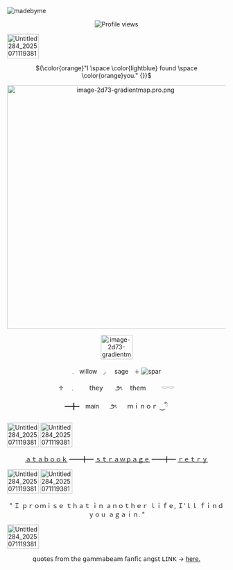![madebyme](image-f1b0-gradientmap.pro1.webp)


<p align=center

![Profile views](https://komarev.com/ghpvc/?username=yourusername&label=_ᡕᠵデᡁ᠊╾━__&color=f36845&style=flat)  

<img width="73" height="56" alt="Untitled284_20250711193810" src="https://github.com/user-attachments/assets/072bb0a0-910c-44ef-a0b6-049d408f8f08" />

<p align=center

${\color{orange}"I \space \color{lightblue} found \space \color{orange}you." {}}$

<p align=center

<img width="530" height="560" alt="image-2d73-gradientmap.pro.png" src="https://github.com/user-attachments/assets/072bb0a0-910c-44ef-a0b6-049d408f8f08" />

<img width="530" height="560" alt="image-2d73-gradientmap.pro.png" src="https://i.postimg.cc/JnGcsdxR/image-2d73-gradientmap-pro.png" />

<p align=center

<img width="73" height="56" alt="image-2d73-gradientmap.pro.png" src="https://github.com/user-attachments/assets/072bb0a0-910c-44ef-a0b6-049d408f8f08" />

<img width="73" height="56" alt="image-2d73-gradientmap.pro.png" src="https://github.com/user-attachments/assets/072bb0a0-910c-44ef-a0b6-049d408f8f08" />

<p align=center

 𓈒ㅤwillow　◞⠀⠀sage　∔  ![spar](rFisINf.png)

<p align=center

♱　﹒　　  𝗍𝗁𝖾𝗒    　⠀౨ৎ　  𝗍𝗁𝖾𝗆　 　 𓎟𓎟

<p align=center

━━╋━　main　⠀౨ৎ　⠀ｍｉｎｏｒ ⏝ི

<img width="73" height="56" alt="Untitled284_20250711193810" src="https://github.com/user-attachments/assets/072bb0a0-910c-44ef-a0b6-049d408f8f08" /> 

<img width="73" height="56" alt="Untitled284_20250711193810" src="https://github.com/user-attachments/assets/072bb0a0-910c-44ef-a0b6-049d408f8f08" />

<p align=center

[ａｔａｂｏｏｋ](https://konomiyyo.atabook.org/) ━━╋━ [ｓｔｒａｗｐａｇｅ](https://ninthkrohnisfere.straw.page/) ━━╋━ [ｒｅｔｒｙ](https://rentry.co/radioactivelazer)

<img width="73" height="56" alt="Untitled284_20250711193810" src="https://github.com/user-attachments/assets/072bb0a0-910c-44ef-a0b6-049d408f8f08" />  

<img width="73" height="56" alt="Untitled284_20250711193810" src="https://github.com/user-attachments/assets/072bb0a0-910c-44ef-a0b6-049d408f8f08" />

<p align=center

" Ｉ ｐｒｏｍｉｓｅ ｔｈａｔ ｉｎ ａｎｏｔｈｅｒ ｌｉｆｅ, Ｉ'ｌｌ ｆｉｎｄ ｙｏｕ ａｇａｉｎ. "

<img width="73" height="56" alt="Untitled284_20250711193810" src="https://github.com/user-attachments/assets/072bb0a0-910c-44ef-a0b6-049d408f8f08" />

<p align=center

𝗊𝗎𝗈𝗍𝖾𝗌 𝖿𝗋𝗈𝗆 𝗍𝗁𝖾 𝗀𝖺𝗆𝗆𝖺𝖻𝖾𝖺𝗆 𝖿𝖺𝗇𝖿𝗂𝖼 𝖺𝗇𝗀𝗌𝗍 𝖫𝖨𝖭𝖪 -> [here.](https://archiveofourown.org/works/69474491?view_adult=true)


